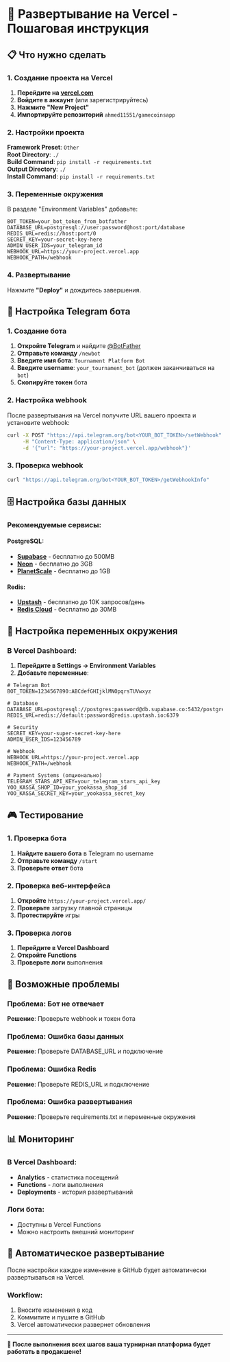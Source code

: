 # 🚀 Развертывание на Vercel - Пошаговая инструкция

## 📋 Что нужно сделать

### 1. Создание проекта на Vercel

1. **Перейдите на [vercel.com](https://vercel.com)**
2. **Войдите в аккаунт** (или зарегистрируйтесь)
3. **Нажмите "New Project"**
4. **Импортируйте репозиторий** `ahmed11551/gamecoinsapp`

### 2. Настройки проекта

**Framework Preset**: `Other`  
**Root Directory**: `./`  
**Build Command**: `pip install -r requirements.txt`  
**Output Directory**: `./`  
**Install Command**: `pip install -r requirements.txt`

### 3. Переменные окружения

В разделе "Environment Variables" добавьте:

```env
BOT_TOKEN=your_bot_token_from_botfather
DATABASE_URL=postgresql://user:password@host:port/database
REDIS_URL=redis://host:port/0
SECRET_KEY=your-secret-key-here
ADMIN_USER_IDS=your_telegram_id
WEBHOOK_URL=https://your-project.vercel.app
WEBHOOK_PATH=/webhook
```

### 4. Развертывание

Нажмите **"Deploy"** и дождитесь завершения.

## 🤖 Настройка Telegram бота

### 1. Создание бота

1. **Откройте Telegram** и найдите [@BotFather](https://t.me/botfather)
2. **Отправьте команду** `/newbot`
3. **Введите имя бота**: `Tournament Platform Bot`
4. **Введите username**: `your_tournament_bot` (должен заканчиваться на `bot`)
5. **Скопируйте токен** бота

### 2. Настройка webhook

После развертывания на Vercel получите URL вашего проекта и установите webhook:

```bash
curl -X POST "https://api.telegram.org/bot<YOUR_BOT_TOKEN>/setWebhook" \
     -H "Content-Type: application/json" \
     -d '{"url": "https://your-project.vercel.app/webhook"}'
```

### 3. Проверка webhook

```bash
curl "https://api.telegram.org/bot<YOUR_BOT_TOKEN>/getWebhookInfo"
```

## 🗄️ Настройка базы данных

### Рекомендуемые сервисы:

#### PostgreSQL:
- **[Supabase](https://supabase.com)** - бесплатно до 500MB
- **[Neon](https://neon.tech)** - бесплатно до 3GB
- **[PlanetScale](https://planetscale.com)** - бесплатно до 1GB

#### Redis:
- **[Upstash](https://upstash.com)** - бесплатно до 10K запросов/день
- **[Redis Cloud](https://redis.com/redis-enterprise-cloud/)** - бесплатно до 30MB

## 🔧 Настройка переменных окружения

### В Vercel Dashboard:

1. **Перейдите в Settings → Environment Variables**
2. **Добавьте переменные**:

```env
# Telegram Bot
BOT_TOKEN=1234567890:ABCdefGHIjklMNOpqrsTUVwxyz

# Database
DATABASE_URL=postgresql://postgres:password@db.supabase.co:5432/postgres
REDIS_URL=redis://default:password@redis.upstash.io:6379

# Security
SECRET_KEY=your-super-secret-key-here
ADMIN_USER_IDS=123456789

# Webhook
WEBHOOK_URL=https://your-project.vercel.app
WEBHOOK_PATH=/webhook

# Payment Systems (опционально)
TELEGRAM_STARS_API_KEY=your_telegram_stars_api_key
YOO_KASSA_SHOP_ID=your_yookassa_shop_id
YOO_KASSA_SECRET_KEY=your_yookassa_secret_key
```

## 🎮 Тестирование

### 1. Проверка бота

1. **Найдите вашего бота** в Telegram по username
2. **Отправьте команду** `/start`
3. **Проверьте ответ** бота

### 2. Проверка веб-интерфейса

1. **Откройте** `https://your-project.vercel.app/`
2. **Проверьте** загрузку главной страницы
3. **Протестируйте** игры

### 3. Проверка логов

1. **Перейдите в Vercel Dashboard**
2. **Откройте Functions**
3. **Проверьте логи** выполнения

## 🚨 Возможные проблемы

### Проблема: Бот не отвечает
**Решение**: Проверьте webhook и токен бота

### Проблема: Ошибка базы данных
**Решение**: Проверьте DATABASE_URL и подключение

### Проблема: Ошибка Redis
**Решение**: Проверьте REDIS_URL и подключение

### Проблема: Ошибка развертывания
**Решение**: Проверьте requirements.txt и переменные окружения

## 📊 Мониторинг

### В Vercel Dashboard:
- **Analytics** - статистика посещений
- **Functions** - логи выполнения
- **Deployments** - история развертываний

### Логи бота:
- Доступны в Vercel Functions
- Можно настроить внешний мониторинг

## 🔄 Автоматическое развертывание

После настройки каждое изменение в GitHub будет автоматически развертываться на Vercel.

### Workflow:
1. Вносите изменения в код
2. Коммитите и пушите в GitHub
3. Vercel автоматически развернет обновления

---

**🎉 После выполнения всех шагов ваша турнирная платформа будет работать в продакшене!**
